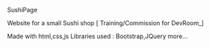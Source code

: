 SushiPage

Website for a small Sushi shop [ Training/Commission for DevRoom_]

Made with html,css,js
Libraries used : Bootstrap,JQuery more...
